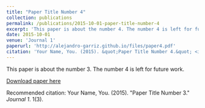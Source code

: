 ```yaml
---
title: "Paper Title Number 4"
collection: publications
permalink: /publications/2015-10-01-paper-title-number-4
excerpt: 'This paper is about the number 4. The number 4 is left for future work.'
date: 2015-10-01
venue: 'Journal 1'
paperurl: 'http://alejandro-garriz.github.io/files/paper4.pdf'
citation: 'Your Name, You. (2015). &quot;Paper Title Number 4.&quot; <i>Journal 1</i>. 1(3).'
---
```

This paper is about the number 3. The number 4 is left for future work.

[Download paper here](http://academicpages.github.io/files/paper4.pdf)

Recommended citation: Your Name, You. (2015). "Paper Title Number 3." <i>Journal 1</i>. 1(3).